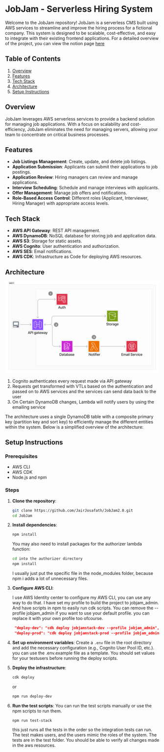 # JobJam - Serverless Hiring System

Welcome to the JobJam repository! JobJam is a serverless CMS built using AWS
services to streamline and improve the hiring process for a fictional company. This system
is designed to be scalable, cost-effective, and easy to integrate with their
existing frontend applications. For a detailed overview of the project, you can
view the notion page
[here](https://neighborly-airport-3a6.notion.site/Serverless-CMS-JamJob-v2-e6b87b25c4d84af8bd60b41e642be629?pvs=4)

## Table of Contents

1. [Overview](#overview)
2. [Features](#features)
3. [Tech Stack](#tech-stack)
4. [Architecture](#architecture)
5. [Setup Instructions](#setup-instructions)

## Overview

JobJam leverages AWS serverless services to provide a backend solution for
managing job applications. With a focus on scalability and cost-efficiency,
JobJam eliminates the need for managing servers, allowing your team to
concentrate on critical business processes.

## Features

- **Job Listings Management**: Create, update, and delete job listings.
- **Application Submission**: Applicants can submit their applications to job
  postings.
- **Application Review**: Hiring managers can review and manage applications.
- **Interview Scheduling**: Schedule and manage interviews with applicants.
- **Offer Management**: Manage job offers and notifications.
- **Role-Based Access Control**: Different roles (Applicant, Interviewer, Hiring
  Manager) with appropriate access levels.

## Tech Stack

- **AWS API Gateway**: REST API management.
- **AWS DynamoDB**: NoSQL database for storing job and application data.
- **AWS S3**: Storage for static assets.
- **AWS Cognito**: User authentication and authorization.
- **AWS SES**: Email notifications.
- **AWS CDK**: Infrastructure as Code for deploying AWS resources.

## Architecture

<!-- image -->

![Architecture Diagram](img/Untitled.png)

<!-- explanation -->

1. Cognito authenticates every request made via API gateway
2. Requests get transformed with VTLs based on the authentication and passed on
   to AWS services and the services can send data back to the user
3. On Certain DynamoDB changes, Lambda will notify users by using the emailing
   service

The architecture uses a single DynamoDB table with a composite primary key
(partition key and sort key) to efficiently manage the different entities within
the system. Below is a simplified overview of the architecture:

## Setup Instructions

### Prerequisites

- AWS CLI
- AWS CDK
- Node.js and npm

### Steps

1. **Clone the repository**:

   ```bash
   git clone https://github.com/JairJosafath/JobJam2.0.git
   cd JobJam
   ```

2. **Install dependencies**:

   ```bash
   npm install
   ```

   You may also need to install packages for the authorizer lambda function:

   ```bash
   cd into the authorizer directory
   npm install
   ```

   I usually just put the specific file in the node_modules folder, because npm
   i adds a lot of unnecessary files.

3. **Configure AWS CLI**:

   I use AWS Identity center to configure my AWS CLI, you can use any way to do
   that. I have set my profile to build the project to jobjam_admin. And have
   scripts in npm to easily run cdk scripts. You can remove the --profile
   jobjam_admin if you want to use your default profile. you can replace it with
   your own profile too ofcourse.

   ```json
    "deploy-dev": "cdk deploy jobjamstack-dev --profile jobjam_admin",
    "deploy-prod": "cdk deploy jobjamstack-prod --profile jobjam_admin",

   ```

4. **Set up environment variables**: Create a `.env` file in the root directory
   and add the necessary configuration (e.g., Cognito User Pool ID, etc.). you
   can use the .env.example file as a template. You should set values for your testusers before running the deploy scripts.

5. **Deploy the infrastructure**:

   ```bash
   cdk deploy
   ```

   or

   ```bash
   npm run deploy-dev
   ```

6. **Run the test scripts**: You can run the test scripts manually or use the npm scripts to run them.

   ```bash
   npm run test-stack
   ```

   this just runs all the tests in the order so the integration tests can run. The test makes users, and the users mimic the roles of the system. The tests are in the test folder. You should be able to verify all changes made in the aws resources.
